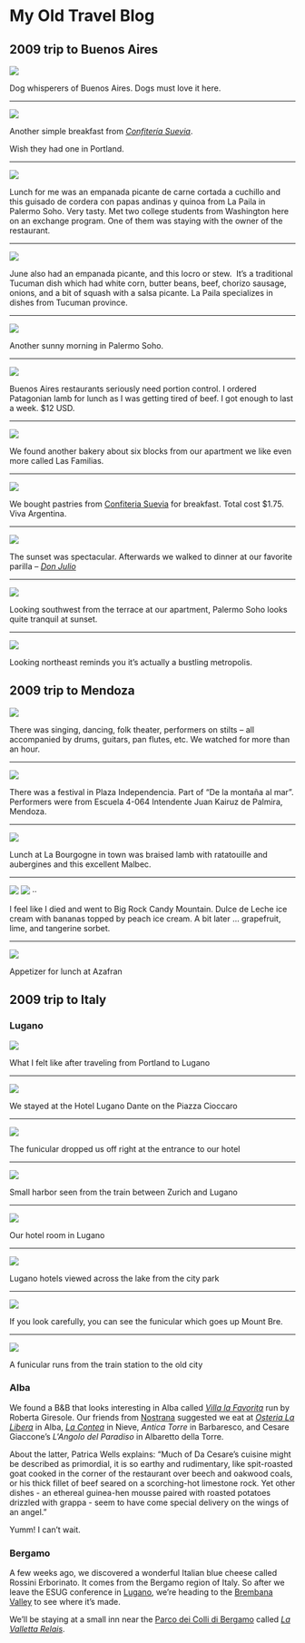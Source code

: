 # My Old Travel Blog

## 2009 trip to Buenos Aires

 ![](images/tumblr_kt7dnwtjXF1qz5veno1_1280.jpg)

Dog whisperers of Buenos Aires. Dogs must love it here.

***
 ![](images/tumblr_kt3urfM4281qz5veno1_1280.jpg)

Another simple breakfast from
_[Confitería Suevia](http://sueviaconfiteria.com.ar/ "Confitería Suevia")_.

Wish they had one in Portland.

***
 ![](images/tumblr_kt2c4nWIcv1qz5veno1_1280.jpg)

Lunch for me was an empanada&nbsp;picante&nbsp;de carne cortada a cuchillo and
this guisado de cordera con papas andinas y quinoa from La Paila in
Palermo Soho. Very tasty. Met two college students from Washington here
on an exchange program. One of them was staying with the owner of the
restaurant.

***
 ![](images/tumblr_kt2cstXOEd1qz5veno1_1280.jpg)

June also had an empanada picante, and this locro or stew. &nbsp;It’s a
traditional Tucuman dish which had white corn, butter beans, beef, chorizo
sausage, onions, and a bit of squash with a salsa picante. La Paila
specializes in dishes from Tucuman province.

***
 ![](images/tumblr_kszxrls0nz1qz5veno1_1280.jpg)

Another sunny morning in Palermo Soho.

***
 ![](images/tumblr_ksymdv4SbP1qz5veno1_1280.jpg)

Buenos Aires restaurants seriously need portion control. I ordered Patagonian
lamb for lunch as I was getting tired of beef. I got enough to last a week. $12
USD.

***
 ![](images/tumblr_ksx25ojLMc1qz5veno1_1280.jpg)

We found another bakery about six blocks from our apartment we like even more
called Las Familias.

***
 ![](images/tumblr_kswec6xOM21qz5veno1_1280.jpg)

We bought pastries from [Confiteria Suevia](http://sueviaconfiteria.com.ar/) for
breakfast. Total cost $1.75. Viva Argentina.

***
 ![](images/tumblr_ksxdhyJFZy1qz5veno1_1280.jpg)

The sunset was spectacular. Afterwards we walked to dinner at our favorite
parilla – _[Don Julio](http://tinyurl.com/yd85fdt)_

***
 ![](images/tumblr_ksxd5hKt5f1qz5veno1_1280.jpg)

Looking southwest from the terrace at our apartment, Palermo Soho looks quite
tranquil at sunset.

***
 ![](images/tumblr_ksxdatYK3e1qz5veno1_1280.jpg)

Looking northeast reminds you it’s actually a bustling metropolis.

## 2009 trip to Mendoza

 ![](images/tumblr_kstiinIFG21qz5veno1_1280.jpg)

There was singing, dancing, folk theater, performers on stilts – all accompanied
by drums, guitars,   pan flutes, etc. We watched for more than an hour.

___
 ![](images/tumblr_kstib7pjGB1qz5veno1_1280.jpg)

There was a festival in Plaza Independencia. Part of&nbsp;“De la montaña al
mar”. Performers were     from&nbsp;Escuela 4-064 Intendente Juan Kairuz de
Palmira, Mendoza.

___
 ![](images/tumblr_kssvknKrXU1qz5veno1_640.jpg)

Lunch at La Bourgogne in town was braised lamb with ratatouille and aubergines
and this excellent     Malbec.

___
 ![](images/tumblr_ksnva3g0Iv1qz5veno1_1280.jpg)
 ![](images/tumblr_ksnva3g0Iv1qz5veno2_1280.jpg)
··

I feel like I died and went to Big Rock Candy Mountain. Dulce de Leche ice cream
with bananas topped  by peach ice cream. A bit later … grapefruit, lime, and
tangerine sorbet.

___
 ![](images/tumblr_ksne7pCINb1qz5veno1_1280.jpg)

Appetizer for lunch at Azafran

## 2009 trip to Italy

### Lugano

 ![](images/10448196_500.jpg)

What I felt like after traveling from Portland to Lugano

___
 ![](images/10459342_500.jpg)

We stayed at the Hotel Lugano Dante on the Piazza Cioccaro

___
 ![](images/10459113_500.jpg)

The funicular dropped us off right at the entrance to our hotel

___
 ![](images/10448091_r1_500.jpg)

Small harbor seen from the train between Zurich and Lugano

___
 ![](images/10448500_500.jpg)

Our hotel room in Lugano

___
 ![](images/10448297_500.jpg)

Lugano hotels viewed across the lake from the city park

___
 ![](images/10449243_r1_500.jpg)

If you look carefully, you can see the funicular which goes up Mount Bre.

___
 ![](images/10458890_500.jpg)

A funicular runs from the train station to the old city

### Alba

We found a B&B that looks interesting in Alba called 
_[Villa la Favorita](https://villalafavorita-alba.it/en/)_
run by Roberta Giresole. Our friends from [Nostrana](http://nostrana.com/)
suggested we eat at _[Osteria La Libera](http://lalibera.com)_ in Alba,
_[La Contea](http://www.la-contea.it/)_
in Nieve, _Antica Torre_ in Barbaresco, and Cesare Giaccone’s _L'Angolo del
Paradiso_ in Albaretto della Torre.

About the latter, Patrica Wells explains: “Much of Da Cesare’s cuisine might be
described as primordial, it is so earthy and rudimentary, like spit-roasted goat
cooked in the corner of the restaurant over beech and oakwood coals, or his
thick fillet of beef seared on a scorching-hot limestone rock. Yet other dishes
\- an ethereal guinea-hen mousse paired with roasted potatoes drizzled with
grappa - seem to have come special delivery on the wings of an angel.”

Yumm! I can’t wait.

### Bergamo

A few weeks ago, we discovered a wonderful Italian blue cheese called Rossini
Erborinato. It comes from the Bergamo region of Italy. So after we leave the
ESUG conference in [Lugano](http://www.lugano.ch), we’re heading to the
[Brembana Valley](http://www.vallebrembana.org/inglese/) to see where it’s made.

We’ll be staying at a small inn near the
[Parco dei Colli di Bergamo](http://www.parks.it/parco.colli.bergamo/Eindex.html) called
_[La Valletta Relais](https://www.lavallettabergamo.it/index-en.php)_.

